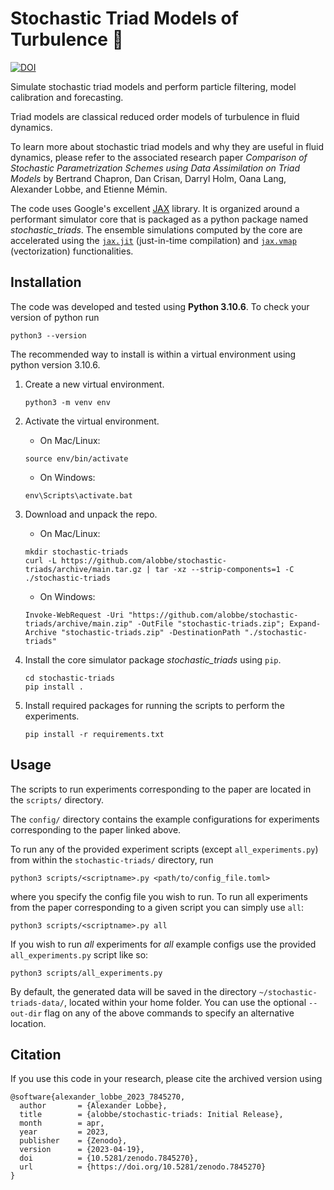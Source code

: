 # Stochastic Triad Models of Turbulence :trident:

[![DOI](https://zenodo.org/badge/629953029.svg)](https://zenodo.org/badge/latestdoi/629953029)

Simulate stochastic triad models and perform particle filtering, model calibration and forecasting.

Triad models are classical reduced order models of turbulence in fluid dynamics.

To learn more about stochastic triad models and why they are useful in fluid dynamics, please refer to the associated research paper *Comparison of Stochastic Parametrization Schemes using Data Assimilation on Triad Models* by Bertrand Chapron, Dan Crisan, Darryl Holm, Oana Lang, Alexander Lobbe, and Etienne Mémin.

The code uses Google's excellent [JAX](https://github.com/google/jax) library. It is organized around a performant simulator core that is packaged as a python package named *stochastic_triads*. The ensemble simulations computed by the core are accelerated using the [`jax.jit`](https://github.com/google/jax#compilation-with-jit) (just-in-time compilation) and [`jax.vmap`](https://github.com/google/jax#auto-vectorization-with-vmap) (vectorization) functionalities.

## Installation

The code was developed and tested using **Python 3.10.6**. To check your version of python run
```
python3 --version
```

The recommended way to install is within a virtual environment using python version 3.10.6.

1. Create a new virtual environment.
    ```
    python3 -m venv env
    ```

2. Activate the virtual environment.
    - On Mac/Linux:
    ```
    source env/bin/activate
    ```
    - On Windows:
    ```
    env\Scripts\activate.bat
    ```

3. Download and unpack the repo.
    - On Mac/Linux:
    ```
    mkdir stochastic-triads
    curl -L https://github.com/alobbe/stochastic-triads/archive/main.tar.gz | tar -xz --strip-components=1 -C ./stochastic-triads
    ```
    - On Windows:
    ```
    Invoke-WebRequest -Uri "https://github.com/alobbe/stochastic-triads/archive/main.zip" -OutFile "stochastic-triads.zip"; Expand-Archive "stochastic-triads.zip" -DestinationPath "./stochastic-triads"
    ```

4. Install the core simulator package *stochastic_triads* using `pip`.
    ```
    cd stochastic-triads
    pip install .
    ```

5. Install required packages for running the scripts to perform the experiments.
    ```
    pip install -r requirements.txt
    ```

## Usage

The scripts to run experiments corresponding to the paper are located in the `scripts/` directory.

The `config/` directory contains the example configurations for experiments corresponding to the paper linked above.

To run any of the provided experiment scripts (except `all_experiments.py`) from within the `stochastic-triads/` directory, run
```
python3 scripts/<scriptname>.py <path/to/config_file.toml>
```
where you specify the config file you wish to run. To run all experiments from the paper corresponding to a given script you can simply use `all`:
```
python3 scripts/<scriptname>.py all
```

If you wish to run *all* experiments for *all* example configs use the provided `all_experiments.py` script like so:
```
python3 scripts/all_experiments.py
```

By default, the generated data will be saved in the directory `~/stochastic-triads-data/`, located within your home folder. You can use the optional `--out-dir` flag on any of the above commands to specify an alternative location.

## Citation

If you use this code in your research, please cite the archived version using

```
@software{alexander_lobbe_2023_7845270,
  author       = {Alexander Lobbe},
  title        = {alobbe/stochastic-triads: Initial Release},
  month        = apr,
  year         = 2023,
  publisher    = {Zenodo},
  version      = {2023-04-19},
  doi          = {10.5281/zenodo.7845270},
  url          = {https://doi.org/10.5281/zenodo.7845270}
}
```